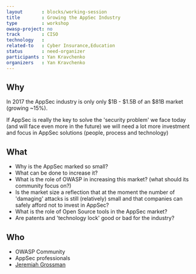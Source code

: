 ```yaml
---
layout       : blocks/working-session
title        : Growing the AppSec Industry
type         : workshop
owasp-project: no
track        : CISO
technology   :
related-to   : Cyber Insurance,Education
status       : need-organizer
participants : Yan Kravchenko
organizers   : Yan Kravchenko
---
```


## Why

In 2017 the AppSec industry is only only $1B - $1.5B of an $81B market (growing ~15%).

If AppSec is really the key to solve the 'security problem' we face today (and will face even more in the future) we will need a lot more
investment and focus in AppSec solutions (people, process and technology)

## What

 - Why is the AppSec marked so small?
 - What can be done to increase it?
 - What is the role of OWASP in increasing this market? (what should its community focus on?)
 - Is the market size a reflection that at the moment the number of 'damaging' attacks is still (relatively) small and that companies can safely afford not to invest in AppSec?
 - What is the role of Open Source tools in the AppSec market?
 - Are patents and 'technology lock' good or bad for the industry?

## Who

 - OWASP Community
 - AppSec professionals
 - [Jeremiah Grossman](https://twitter.com/jeremiahg)
